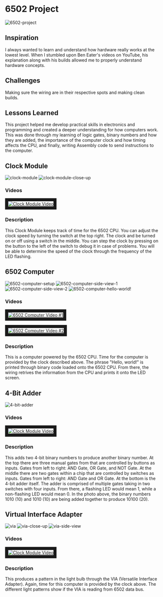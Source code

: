 # 6502 Project

![6502-project](https://github.com/user-attachments/assets/7b8f9f58-106a-4e0d-bbf5-20445e1a9b7c)

## Inspiration

I always wanted to learn and understand how hardware really works at the lowest level. When I stumbled upon Ben Eater's videos on YouTube, his explanation along with his builds allowed me to properly understand hardware concepts.

## Challenges

Making sure the wiring are in their respective spots and making clean builds.

## Lessons Learned

This project helped me develop practical skills in electronics and programming and created a deeper understanding for how computers work. This was done through my learning of logic gates, binary numbers and how they are added, the importance of the computer clock and how timing affects the CPU, and finally, writing Assembly code to send instructions to the computer.

## Clock Module

![clock-module](https://github.com/user-attachments/assets/a35d2239-feb1-47df-8425-1d51c7536b66)
![clock-module-close-up](https://github.com/user-attachments/assets/1cfd91e9-2298-4970-b661-0ae9221e5ad6)

### Videos

<a href="http://www.youtube.com/watch?feature=player_embedded&v=vF9_5MOZK2A
" target="_blank"><img src="http://img.youtube.com/vi/vF9_5MOZK2A/0.jpg" 
alt="Clock Module Video" border="10" /></a>

### Description

This Clock Module keeps track of time for the 6502 CPU. You can adjust the clock speed by turning the switch at the top right. The clock and be turned on or off using a switch in the middle. You can step the clock by pressing on the button to the left of the switch to debug it in case of problems. You will be able to determine the speed of the clock through the frequency of the LED flashing.

## 6502 Computer

![6502-computer-setup](https://github.com/user-attachments/assets/89715c3a-3bcf-4938-97de-0e4ce2fd5347)
![6502-computer-side-view-1](https://github.com/user-attachments/assets/6a0d5b5c-c57d-45f2-9591-927295c3e8d6)
![6502-computer-side-view-2](https://github.com/user-attachments/assets/a6f140fa-9baf-4a21-b9d5-0506e0ca6216)
![6502-computer-hello-world!](https://github.com/user-attachments/assets/27e90150-db20-41ac-84ad-70b3a0646d79)

### Videos

<a href="http://www.youtube.com/watch?feature=player_embedded&v=xEQMLtH9U-g
" target="_blank"><img src="http://img.youtube.com/vi/xEQMLtH9U-g/0.jpg" 
alt="6502 Computer Video #1" border="10" /></a>

<a href="http://www.youtube.com/watch?feature=player_embedded&v=NjlViZYWf6I
" target="_blank"><img src="http://img.youtube.com/vi/NjlViZYWf6I/0.jpg" 
alt="6502 Computer Video #2" border="10" /></a>

### Description

This is a computer powered by the 6502 CPU. Time for the computer is provided by the clock described above. The phrase "Hello, world!" is printed through binary code loaded onto the 6502 CPU. From there, the wiring retrives the information from the CPU and prints it onto the LED screen.

## 4-Bit Adder

![4-bit-adder](https://github.com/user-attachments/assets/e0704c7e-2f04-4259-9410-3cea893d554c)

### Videos

<a href="http://www.youtube.com/watch?feature=player_embedded&v=jo9BVc5GQh0
" target="_blank"><img src="http://img.youtube.com/vi/jo9BVc5GQh0/0.jpg" 
alt="Clock Module Video" border="10" /></a>

### Description

This adds two 4-bit binary numbers to produce another binary number. At the top there are three manual gates from that are controlled by buttons as inputs. Gates from left to right: AND Gate, OR Gate, and NOT Gate. At the middle there are two gates within a chip that are controlled by switches as inputs. Gates from left to right: AND Gate and OR Gate. At the bottom is the 4-bit adder itself. The adder is comprised of multiple gates taking in two switches with four inputs. From there, a flashing LED would mean 1, while a non-flashing LED would mean 0. In the photo above, the binary numbers 1010 (10) and 1010 (10) are being added together to produce 10100 (20).

## Virtual Interface Adapter

![via](https://github.com/user-attachments/assets/4b2d793a-ab0e-4d5a-8200-0301de595140)
![via-close-up](https://github.com/user-attachments/assets/171ccf06-eeaf-4330-aec9-ae07f9c70554)
![via-side-view](https://github.com/user-attachments/assets/9116a08a-a35b-4b9c-8b1b-9d0913a4ff78)

### Videos

<a href="http://www.youtube.com/watch?feature=player_embedded&v=GA4NfH3_2c8
" target="_blank"><img src="http://img.youtube.com/vi/GA4NfH3_2c8/0.jpg" 
alt="Clock Module Video" border="10" /></a>

### Description

This produces a pattern in the light bulb through the VIA (Versatile Interface Adapter). Again, time for this computer is provided by the clock above. The different light patterns show if the VIA is reading from 6502 data bus. 
